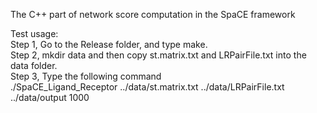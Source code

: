 The C++ part of network score computation in the SpaCE framework  
  
Test usage:  
Step 1, Go to the Release folder, and type make.  
Step 2, mkdir data and then copy st.matrix.txt and LRPairFile.txt into the data folder.  
Step 3, Type the following command  
./SpaCE_Ligand_Receptor ../data/st.matrix.txt ../data/LRPairFile.txt ../data/output 1000  
